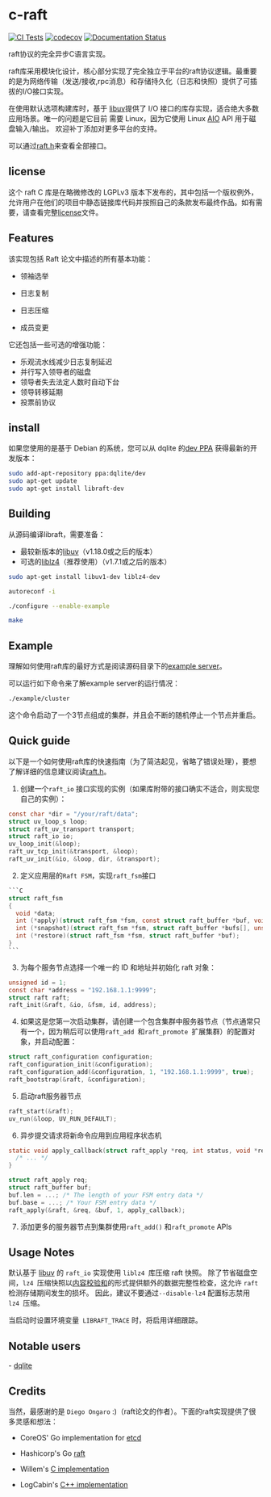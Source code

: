 # c-raft

[![CI Tests](https://github.com/canonical/raft/actions/workflows/build-and-test.yml/badge.svg)](https://github.com/canonical/raft/actions/workflows/build-and-test.yml) [![codecov](https://codecov.io/gh/canonical/raft/branch/master/graph/badge.svg)](https://codecov.io/gh/canonical/raft) [![Documentation Status](https://readthedocs.org/projects/raft/badge/?version=latest)](https://raft.readthedocs.io/en/latest/?badge=latest)

raft协议的完全异步C语言实现。

raft库采用模块化设计，核心部分实现了完全独立于平台的raft协议逻辑。最重要的是为网络传输（发送/接收,rpc消息）和存储持久化（日志和快照）提供了可插拔的I/O接口实现。

在使用默认选项构建库时，基于 [libuv](http://libuv.org)提供了 I/O 接口的库存实现，适合绝大多数应用场景。唯一的问题是它目前
需要 Linux，因为它使用 Linux [AIO](http://man7.org/linux/man-pages/man2/io_submit.2.html) API 用于磁盘输入/输出。 欢迎补丁添加对更多平台的支持。

可以通过[raft.h](https://github.com/canonical/raft/blob/master/include/raft.h)来查看全部接口。

## license

这个 raft C 库是在略微修改的 LGPLv3 版本下发布的，其中包括一个版权例外，允许用户在他们的项目中静态链接库代码并按照自己的条款发布最终作品。如有需要，请查看完整[license](https://github.com/canonical/raft/blob/LICENSE)文件。

## Features

该实现包括 Raft 论文中描述的所有基本功能：

- 领袖选举

- 日志复制

- 日志压缩

- 成员变更

它还包括一些可选的增强功能：

- 乐观流水线减少日志复制延迟
- 并行写入领导者的磁盘
- 领导者失去法定人数时自动下台
- 领导转移延期
- 投票前协议

## install

如果您使用的是基于 Debian 的系统，您可以从 dqlite 的[dev PPA](https://launchpad.net/~dqlite/+archive/ubuntu/dev) 获得最新的开发版本：

```bash
sudo add-apt-repository ppa:dqlite/dev
sudo apt-get update
sudo apt-get install libraft-dev
```

## Building

从源码编译libraft，需要准备：

- 最较新版本的[libuv](https://libuv.org/)（v1.18.0或之后的版本）
- 可选的[liblz4](https://lz4.github.io/lz4/)（推荐使用）（v1.7.1或之后的版本）

```bash
sudo apt-get install libuv1-dev liblz4-dev

autoreconf -i

./configure --enable-example

make
```

## Example

理解如何使用raft库的最好方式是阅读源码目录下的[example server](https://github.com/canonical/raft/blob/master/example/server.c)。

可以运行如下命令来了解example server的运行情况：

```bash
./example/cluster
```

这个命令启动了一个3节点组成的集群，并且会不断的随机停止一个节点并重启。

## Quick guide

以下是一个如何使用raft库的快速指南（为了简洁起见，省略了错误处理），要想了解详细的信息建议阅读[raft.h](https://github.com/canonical/raft/blob/master/include/raft.h)。

1. 创建一个`raft_io` 接口实现的实例（如果库附带的接口确实不适合，则实现您自己的实例）：

```c
const char *dir = "/your/raft/data";
struct uv_loop_s loop;
struct raft_uv_transport transport;
struct raft_io io;
uv_loop_init(&loop);
raft_uv_tcp_init(&transport, &loop);
raft_uv_init(&io, &loop, dir, &transport);
```

2. 定义应用层的`Raft FSM`，实现`raft_fsm`接口

````c
```C
struct raft_fsm
{
  void *data;
  int (*apply)(struct raft_fsm *fsm, const struct raft_buffer *buf, void **result);
  int (*snapshot)(struct raft_fsm *fsm, struct raft_buffer *bufs[], unsigned *n_bufs);
  int (*restore)(struct raft_fsm *fsm, struct raft_buffer *buf);
}
```
````

3. 为每个服务节点选择一个唯一的 ID 和地址并初始化 raft 对象：

```C
unsigned id = 1;
const char *address = "192.168.1.1:9999";
struct raft raft;
raft_init(&raft, &io, &fsm, id, address);
```

4. 如果这是您第一次启动集群，请创建一个包含集群中服务器节点（节点通常只有一个，因为稍后可以使用`raft_add `和`raft_promote `扩展集群）的配置对象，并启动配置：

```c
struct raft_configuration configuration;
raft_configuration_init(&configuration);
raft_configuration_add(&configuration, 1, "192.168.1.1:9999", true);
raft_bootstrap(&raft, &configuration);
```

5. 启动raft服务器节点

```c
raft_start(&raft);
uv_run(&loop, UV_RUN_DEFAULT);
```

6. 异步提交请求将新命令应用到应用程序状态机

```c
static void apply_callback(struct raft_apply *req, int status, void *result) {
  /* ... */
}

struct raft_apply req;
struct raft_buffer buf;
buf.len = ...; /* The length of your FSM entry data */
buf.base = ...; /* Your FSM entry data */
raft_apply(&raft, &req, &buf, 1, apply_callback);
```

7. 添加更多的服务器节点到集群使用```raft_add()``` 和```raft_promote``` APIs

## Usage Notes

默认基于 [libuv](http://libuv.org) 的 `raft_io` 实现使用 `liblz4 `库压缩 raft 快照。 除了节省磁盘空间，`lz4 `压缩快照以[内容校验和](https://github.com/lz4/lz4/blob/dev/doc/lz4_Frame_format.md)的形式提供额外的数据完整性检查，这允许 `raft`检测存储期间发生的损坏。 因此，建议不要通过`--disable-lz4` 配置标志禁用 `lz4 `压缩。

当启动时设置环境变量` LIBRAFT_TRACE` 时，将启用详细跟踪。

## Notable users

\- [dqlite](https://github.com/canonical/dqlite)

## Credits

当然，最感谢的是 `Diego Ongaro` :)（raft论文的作者）。下面的raft实现提供了很多灵感和想法：

- CoreOS' Go implementation for [etcd](https://github.com/etcd-io/etcd/tree/master/raft)

- Hashicorp's Go [raft](https://github.com/hashicorp/raft)

- Willem's [C implementation](https://github.com/willemt/raft)

- LogCabin's [C++ implementation](https://github.com/logcabin/logcabin)
